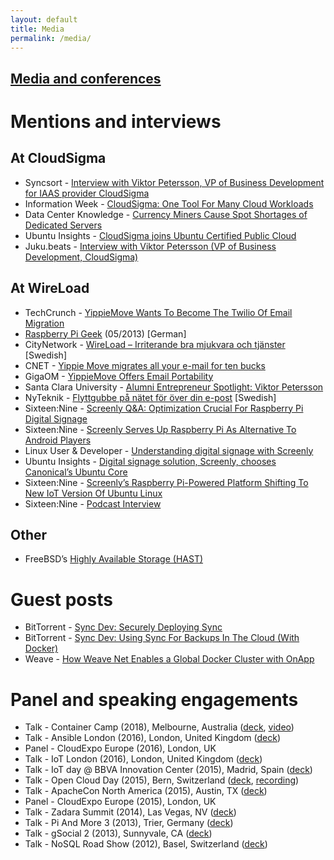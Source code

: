 ```yaml
---
layout: default
title: Media
permalink: /media/
---
```

<div class="copy">
  <a href=""><h2 class="post-title">Media and conferences</h2></a>
  <h1>Mentions and interviews</h1>
  <h2>At CloudSigma</h2>
  <ul>
    <li>Syncsort - <a href="http://t.umblr.com/redirect?z=http%3A%2F%2Fblog.syncsort.com%2F2015%2F01%2Finterview-viktor-petersson-vp-business-development-iaas-provider-cloudsigma%2F&amp;t=MTljY2M0MzM2ZTc3ZTQ1Y2FhNmFkMzIxYTIxM2Q1NDVkZjM0M2IzMyxUbU4zdWpESg%3D%3D&amp;p=&amp;m=0">Interview with Viktor Petersson, VP of Business Development for IAAS provider CloudSigma</a>
    </li>
    <li>Information Week - <a href="http://t.umblr.com/redirect?z=http%3A%2F%2Fwww.informationweek.com%2Fcloud%2Fcloud-storage%2Fcloudsigma-one-tool-for-many-cloud-workloads%2Fd%2Fd-id%2F1114055&amp;t=ZDc1MGM3M2Q4NmEwZTkxMzU2NDliYTIzMTE0NjdhOTA4YmNjYTNjMCxUbU4zdWpESg%3D%3D&amp;p=&amp;m=0">CloudSigma: One Tool For Many Cloud Workloads</a>
    </li>
    <li>Data Center Knowledge - <a href="http://t.umblr.com/redirect?z=http%3A%2F%2Fwww.datacenterknowledge.com%2Farchives%2F2013%2F12%2F17%2Fcurrency-miners-cause-spot-shortages-dedicated-servers%2F&amp;t=MTY3MDE2NDc3OTg1NWRhZjA4MjEwMzc4YjhiMTA4MjAyYThiNzdlYixUbU4zdWpESg%3D%3D&amp;p=&amp;m=0">Currency Miners Cause Spot Shortages of Dedicated Servers</a>
    </li>
    <li>Ubuntu Insights - <a href="http://t.umblr.com/redirect?z=https%3A%2F%2Finsights.ubuntu.com%2F2014%2F10%2F15%2Fcloudsigma-joins-ubuntu-certified-public-cloud%2F&amp;t=YzViYTQ1NWNlYzIwZTg2YmQwMWQyZjFjMjI3MDA2OGFlNTQ2YmVjNCxUbU4zdWpESg%3D%3D&amp;p=&amp;m=0">CloudSigma joins Ubuntu Certified Public Cloud</a>
    </li>
    <li>Juku.beats - <a href="http://t.umblr.com/redirect?z=http%3A%2F%2Fjukubeats.podbean.com%2Fe%2Finterview-with-viktor-petersson-vp-of-business-development-cloud-sigma%2F&amp;t=MWU5YTJmMzMwNTZjZmZiMTllM2ZlNDUzMTY3MjU4ODAyMTBkY2E2MSxUbU4zdWpESg%3D%3D&amp;p=&amp;m=0">Interview with Viktor Petersson (VP of Business Development, CloudSigma)</a>
    </li>
  </ul>
  <h2>At WireLoad</h2>
  <ul>
    <li>TechCrunch - <a href="http://t.umblr.com/redirect?z=http%3A%2F%2Ftechcrunch.com%2F2012%2F02%2F07%2Fyippiemove-wants-to-become-the-twilio-of-email-migration%2F&amp;t=ZGI1YzA0MzViMDY5ODY1ZTc0OWZjODliODQyYzQ1YzUxODYyNjI5MixUbU4zdWpESg%3D%3D&amp;p=&amp;m=0">YippieMove Wants To Become The Twilio Of Email Migration</a>
    </li>
    <li><a href="http://t.umblr.com/redirect?z=http%3A%2F%2Fshop.linux-magazin.de%2Fmedia%2FMuster-PDF%2FRPG_05-2013_DigiSub.pdf&amp;t=ZDZjYTg2M2RlYTdiM2VhYWFiMTEwYzVjNmMzNWY3MGI0YzZhYmU0NyxUbU4zdWpESg%3D%3D&amp;p=&amp;m=0">Raspberry Pi Geek</a> (05/2013) [German]</li>
    <li>CityNetwork - <a href="http://t.umblr.com/redirect?z=https%3A%2F%2Fwww.citynetwork.se%2Fkunder%2Fwireload-irriterande-bra-mjukvara-och-tjanster%2F&amp;t=NzZmYTE5ODJhOGNiNTcyYTk5NDllM2YyNzBiZjZhNmZiNDBlOGQzYSxUbU4zdWpESg%3D%3D&amp;p=&amp;m=0">WireLoad – Irriterande bra mjukvara och tjänster</a> [Swedish]</li>
    <li>CNET - <a href="http://t.umblr.com/redirect?z=http%3A%2F%2Fwww.cnet.com%2Fnews%2Fyippie-move-migrates-all-your-e-mail-for-ten-bucks%2F&amp;t=MmI2OTRlM2Q5ZDQ5MmJiZWVmNmIxMjhlMDU5ZDBlYjhhNGIzZjExZSxUbU4zdWpESg%3D%3D&amp;p=&amp;m=0">Yippie Move migrates all your e-mail for ten bucks</a>
    </li>
    <li>GigaOM - <a href="http://t.umblr.com/redirect?z=https%3A%2F%2Fgigaom.com%2F2008%2F08%2F14%2Fyippiemove-email-portability%2F&amp;t=YTcwNWQ5ODcwZThlOGNiZWZhNjM1NDZhMzM5ODljY2ZjMjVhMDVkNyxUbU4zdWpESg%3D%3D&amp;p=&amp;m=0">YippieMove Offers Email Portability</a>
    </li>
    <li>Santa Clara University - <a href="http://t.umblr.com/redirect?z=http%3A%2F%2Fwww.scu.edu%2Fbusiness%2Fcie%2Falumni_and_friends%2FViktor-Petersson.cfm&amp;t=NjA1MWQ2YmZkMDVjYzA3NjJhYjBjZmQ3MzQxMTM3YjhkNTEwNmUyMixUbU4zdWpESg%3D%3D&amp;p=&amp;m=0">Alumni Entrepreneur Spotlight: Viktor Petersson</a>
    </li>
    <li>NyTeknik - <a href="http://t.umblr.com/redirect?z=http%3A%2F%2Fwww.nyteknik.se%2Fnyheter%2Fit_telekom%2Finternet%2Farticle264908.ece&amp;t=MWRmZjI1ZTJjZDg5ZDZhZDBhNTZkNTA4MTBiOWRjOGMyODY3NTE5NCxUbU4zdWpESg%3D%3D&amp;p=&amp;m=0">Flyttgubbe på nätet för över din e-post</a> [Swedish]</li>
    <li>Sixteen:Nine - <a href="http://t.umblr.com/redirect?z=http%3A%2F%2Fwww.sixteen-nine.net%2F2014%2F03%2F24%2Fscreenly-qa-optimization-crucial-raspberry-pi-digital-signage%2F&amp;t=N2UzODIxYmIwNTdjMWVjMWEzZTg3ZmJjNzA5ZWQ0Yzk5YTM5YjAzZCxUbU4zdWpESg%3D%3D&amp;p=&amp;m=0">Screenly Q&amp;A: Optimization Crucial For Raspberry Pi Digital Signage</a>
    </li>
    <li>Sixteen:Nine - <a href="http://t.umblr.com/redirect?z=http%3A%2F%2Fwww.sixteen-nine.net%2F2013%2F05%2F03%2Fscreenly-serves-raspberry-pi-alternative-android-players%2F&amp;t=ZGJiMmNkYzJhM2IwNDg2M2NmMmY5MDlmN2EzM2I0MTA4MTVkYjYzZixUbU4zdWpESg%3D%3D&amp;p=&amp;m=0">Screenly Serves Up Raspberry Pi As Alternative To Android Players</a>
    </li>
    <li>Linux User &amp; Developer - <a href="http://t.umblr.com/redirect?z=http%3A%2F%2Fwww.linuxuser.co.uk%2Fnews%2Funderstanding-digital-signage-with-screenly&amp;t=MDkxZjg5MWY2ODYzZmQ5ODFjNmNlNjkwYjAzODJkZTg4YzhmNGI4ZCxUbU4zdWpESg%3D%3D&amp;p=&amp;m=0">Understanding digital signage with Screenly</a>
    </li>
    <li>Ubuntu Insights - <a href="http://t.umblr.com/redirect?z=https%3A%2F%2Finsights.ubuntu.com%2F2016%2F05%2F18%2Fdigital-signage-solution-screenly-chooses-canonicals-ubuntu-core%2F&amp;t=ZjZmN2MyOWE4ODcyNmFlOTdkMzk0Y2YyZTg5OGIzMDUzNjNlYWQwMixUbU4zdWpESg%3D%3D&amp;p=&amp;m=0">Digital signage solution, Screenly, chooses Canonical’s Ubuntu Core</a>
    </li>
    <li>Sixteen:Nine - <a href="http://t.umblr.com/redirect?z=http%3A%2F%2Fwww.sixteen-nine.net%2F2016%2F05%2F18%2Fscreenlys-raspberry-pi-powered-platform-shifting-to-new-iot-version-of-ubuntu-linux%2F&amp;t=OTJjNjcwMjZkY2ViODA1NzkzMGVmMmU4YWI0NzNmNzdkMTJiOWI4NixUbU4zdWpESg%3D%3D&amp;p=&amp;m=0">Screenly’s Raspberry Pi-Powered Platform Shifting To New IoT Version Of Ubuntu Linux</a>
    </li>
    <li>Sixteen:Nine - <a href="http://t.umblr.com/redirect?z=http%3A%2F%2Fsixteennine.podbean.com%2Fe%2Fviktor-petersson-screenly%2F&amp;t=NThjYjViZTViY2Q2ZWE0YmM5NzM1ODQ2ZmQyZjM0NjMyMzM2ODBmNSxUbU4zdWpESg%3D%3D&amp;p=&amp;m=0">Podcast Interview</a>
    </li>
  </ul>
  <h2>Other</h2>
  <ul>
    <li>FreeBSD’s <a href="http://t.umblr.com/redirect?z=https%3A%2F%2Fwww.freebsd.org%2Fdoc%2Fen%2Fbooks%2Fhandbook%2Fdisks-hast.html&amp;t=ZGJkMTIwYzZkMDRkNjVjMjNkZjc5ZWFjY2Q0MTE5NzcxMzE1ZDQxMSxUbU4zdWpESg%3D%3D&amp;p=&amp;m=0">Highly Available Storage (HAST)</a>
    </li>
  </ul>
  <h1>Guest posts</h1>
  <ul>
    <li>BitTorrent - <a href="http://t.umblr.com/redirect?z=http%3A%2F%2Fblog.bittorrent.com%2F2014%2F12%2F18%2Fsync-dev-securely-deploying-sync%2F&amp;t=MzkyZmYyNWUyMjJkMzYyOGE3MDc4YmExYTM0NTZlZDMxYmVkYzNhZixUbU4zdWpESg%3D%3D&amp;p=&amp;m=0">Sync Dev: Securely Deploying Sync</a>
    </li>
    <li>BitTorrent - <a href="http://t.umblr.com/redirect?z=http%3A%2F%2Fblog.bittorrent.com%2F2014%2F07%2F17%2Fsync-dev-using-sync-for-backups-in-the-cloud-with-docker%2F&amp;t=MjUxOTNhNjVjNzYyZjAwMTAzN2ZhMTM5MmEyN2FjZGMzNGI0ZmQwZixUbU4zdWpESg%3D%3D&amp;p=&amp;m=0">Sync Dev: Using Sync For Backups In The Cloud (With Docker)</a>
    </li>
    <li>Weave - <a href="http://t.umblr.com/redirect?z=http%3A%2F%2FHow%2520Weave%2520Net%2520Enables%2520a%2520Global%2520Docker%2520Cluster%2520with%2520OnApp&amp;t=ZDA5YmNkZDdhODk4NDBhNDkwMDE5MmJjZjM1NWU4NjlmYWY5MTNlMSxUbU4zdWpESg%3D%3D&amp;p=&amp;m=0">How Weave Net Enables a Global Docker Cluster with OnApp</a>
    </li>
  </ul>
  <h1>Panel and speaking engagements</h1>
  <ul>
    <li>Talk - Container Camp (2018), Melbourne, Australia (<a href="https://docs.google.com/presentation/d/1E1ZzkMmytOoW-aLkWlJzFT1MYLWE2RyAv0qOjQkxDt8/edit?usp=sharing">deck</a>, <a href="https://www.youtube.com/watch?v=PmWYTjr_Xso">video</a>)</li>
    <li>Talk - Ansible London (2016), London, United Kingdom (<a href="http://t.umblr.com/redirect?z=https%3A%2F%2Fspeakerdeck.com%2Fvpetersson%2Fprovisioner-at-ansible-london&amp;t=OGMxYzFkYmZkN2Y2YjRlZmJiNTE5OTNjODA0N2VkY2JkYTE4MDU1OCxUbU4zdWpESg%3D%3D&amp;p=&amp;m=0">deck</a>)</li>
    <li>Panel - CloudExpo Europe (2016), London, UK</li>
    <li>Talk - IoT London (2016), London, United Kingdom (<a href="http://t.umblr.com/redirect?z=https%3A%2F%2Fspeakerdeck.com%2Fvpetersson%2Fscreenly-at-iot-london&amp;t=MDYzNzZmYTEyNzYwYzMxMWQwODZkMjY3ODNlY2E4NDE2MTJmOTFkYixUbU4zdWpESg%3D%3D&amp;p=&amp;m=0">deck</a>)</li>
    <li>Talk - IoT day @ BBVA Innovation Center (2015), Madrid, Spain (<a href="http://t.umblr.com/redirect?z=https%3A%2F%2Fspeakerdeck.com%2Fvpetersson%2Fiot-use-case-screenly&amp;t=NWU4NzNjZTI0NDY3OTE2OTk0ZTg3OWJlZDM5YTJjMmZjNzY5MjNkMixUbU4zdWpESg%3D%3D&amp;p=&amp;m=0">deck</a>)</li>
    <li>Talk - Open Cloud Day (2015), Bern, Switzerland (<a href="http://t.umblr.com/redirect?z=https%3A%2F%2Fspeakerdeck.com%2Fvpetersson%2Fserver-evolution-from-mainframes-to-containers-and-paas&amp;t=YjEyMmU5NTUyZjNkYzYxZWFiOWExODc0YzNhZDhmMWIyZjc0MTgxZixUbU4zdWpESg%3D%3D&amp;p=&amp;m=0">deck</a>, <a href="http://t.umblr.com/redirect?z=https%3A%2F%2Fwww.youtube.com%2Fwatch%3Fv%3DpHdc3f98Kxs%26index%3D11%26list%3DPLofS3lNZckseu0v_CP4XjgDUQxRKfF6gA&amp;t=MDFmMmFlMzNiZWJmMmZkZGYxZDkxMDQ1ZDI3NTQ4MzhmNzI2MmJkMSxUbU4zdWpESg%3D%3D&amp;p=&amp;m=0">recording</a>) </li>
    <li>Talk - ApacheCon North America (2015), Austin, TX (<a href="http://t.umblr.com/redirect?z=https%3A%2F%2Fspeakerdeck.com%2Fvpetersson%2Fan-introduction-to-cgroups-and-cgroupspy&amp;t=OWMxMzg4NTI5ZmY2MjNjNzk5ZjJhYzRjMzMyMzdiMjdhNDc5MjIzOSxUbU4zdWpESg%3D%3D&amp;p=&amp;m=0">deck</a>)</li>
    <li>Panel - CloudExpo Europe (2015), London, UK</li>
    <li>Talk - Zadara Summit (2014), Las Vegas, NV (<a href="http://t.umblr.com/redirect?z=https%3A%2F%2Fspeakerdeck.com%2Fvpetersson%2Fcloudsigma-zadara-summit&amp;t=ZjI1NTA2N2MxYTUyYTNkMmI3NTY1ZDkwNjhmODJmMTYzMjFmNDQyYixUbU4zdWpESg%3D%3D&amp;p=&amp;m=0">deck</a>)</li>
    <li>Talk - Pi And More 3 (2013), Trier, Germany (<a href="http://t.umblr.com/redirect?z=https%3A%2F%2Fspeakerdeck.com%2Fvpetersson%2Fscreenly-at-pi-and-more-3&amp;t=OTViMjNkNzkxZmVjNmNkNzllOTU1NmU2MTM1ZTJlNDIyZDRmMDkyMSxUbU4zdWpESg%3D%3D&amp;p=&amp;m=0">deck</a>)</li>
    <li>Talk - gSocial 2 (2013), Sunnyvale, CA (<a href="http://t.umblr.com/redirect?z=https%3A%2F%2Fspeakerdeck.com%2Fvpetersson%2Femail-migration-best-practices&amp;t=YmM2YWIwNGYyYTdiYTcyYmFiZmUzMDBiMWRmZWEzODhiOTMyOGM2ZSxUbU4zdWpESg%3D%3D&amp;p=&amp;m=0">deck</a>)</li>
    <li>Talk - NoSQL Road Show (2012), Basel, Switzerland (<a href="http://t.umblr.com/redirect?z=https%3A%2F%2Fspeakerdeck.com%2Fvpetersson%2Fmongodbs-replica-sets-painless-scaling-and-high-availability-ha&amp;t=Nzg0OWFhMzllMTc1MmE5ZDM1NTFlMDA5NDBmNzcyZjg2YTE4ZWYxOCxUbU4zdWpESg%3D%3D&amp;p=&amp;m=0">deck</a>)</li>
  </ul>
</div>
